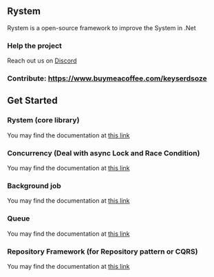 ## Rystem

Rystem is a open-source framework to improve the System in .Net

### Help the project

Reach out us on [Discord](https://discord.gg/wUh2fppr)

### Contribute: https://www.buymeacoffee.com/keyserdsoze

## Get Started

### Rystem (core library)
You may find the documentation at [this link](https://github.com/KeyserDSoze/RystemV3/tree/master/src/Rystem)

### Concurrency (Deal with async Lock and Race Condition)
You may find the documentation at [this link](https://github.com/KeyserDSoze/Rystem.Concurrency/tree/master/src/Rystem.Concurrency)

### Background job
You may find the documentation at [this link](https://github.com/KeyserDSoze/Rystem.BackgroundJob/tree/master/src/Rystem.BackgroundJob)

### Queue
You may find the documentation at [this link](https://github.com/KeyserDSoze/Rystem.Queue/tree/master/src/Rystem.Queue)

### Repository Framework (for Repository pattern or CQRS)
You may find the documentation at [this link](https://github.com/KeyserDSoze/RepositoryFramework)